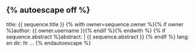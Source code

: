 {% autoescape off %}
---
title:  {{ sequence.title }}
{% with owner=sequence.owner %}{% if owner %}author: {{ owner.username }}{% endif %}{% endwith %}
{% if sequence.abstract %}abstract: |
    {{ sequence.abstract }}
{% endif %}
lang: en
dir: ltr
...
{% endautoescape %}
